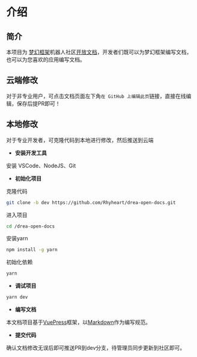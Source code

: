 # 介绍

## 简介

本项目为 [梦幻框架](http://drea.cc)机器人社区[开放文档](http://drea.cc/docs)，开发者们既可以为梦幻框架编写文档，也可以为您喜欢的应用编写文档。

## 云端修改

对于非专业用户，可点击文档页面左下角`在 GitHub 上编辑此页`链接，直接在线编辑，保存后提PR即可！

## 本地修改

对于专业开发者，可克隆代码到本地进行修改，然后推送到云端

- **安装开发工具**

安装 VSCode、NodeJS、Git

- **初始化项目**

克隆代码

```bash
git clone -b dev https://github.com/Rhyheart/drea-open-docs.git
```

进入项目

```bash
cd /drea-open-docs
```

安装yarn

```bash
npm install -g yarn
```

初始化依赖

```bash
yarn
```

- **调试项目**

```bash
yarn dev
```

- **编写文档**

本文档项目基于[VuePress](https://v2.vuepress.vuejs.org/zh/)框架，以[Markdown](https://v2.vuepress.vuejs.org/zh/guide/markdown.html)作为编写规范。

- **提交代码**

确认文档修改无误后即可推送PR到dev分支，待管理员同步更新到社区即可。
